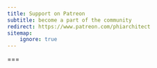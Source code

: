 ```yaml
---
title: Support on Patreon
subtitle: become a part of the community
redirect: https://www.patreon.com/phiarchitect
sitemap:
    ignore: true
---
```




===
